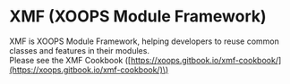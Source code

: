 # XMF (XOOPS Module Framework)

XMF is XOOPS Module Framework, helping developers to reuse common classes and features in their modules.   
Please see the XMF Cookbook \([https://xoops.gitbook.io/xmf-cookbook/](https://xoops.gitbook.io/xmf-cookbook/)\)


